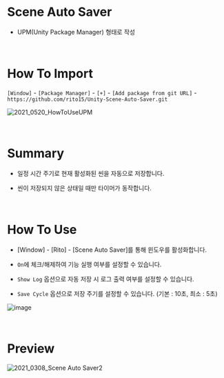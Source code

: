 # Scene Auto Saver

- UPM(Unity Package Manager) 형태로 작성

<br>

# How To Import

`[Window]` - `[Package Manager]` - `[+]` - `[Add package from git URL]` - `https://github.com/rito15/Unity-Scene-Auto-Saver.git`

![2021_0520_HowToUseUPM](https://user-images.githubusercontent.com/42164422/118945484-7425de00-b990-11eb-93d6-17853a4836c6.gif)

<br>

# Summary

- 일정 시간 주기로 현재 활성화된 씬을 자동으로 저장합니다.

- 씬이 저장되지 않은 상태일 때만 타이머가 동작합니다.

<br>

# How To Use

- [Window] - [Rito] - [Scene Auto Saver]를 통해 윈도우를 활성화합니다.

- `On`에 체크/해제하여 기능 실행 여부를 설정할 수 있습니다.
- `Show Log` 옵션으로 자동 저장 시 로그 출력 여부를 설정할 수 있습니다.
- `Save Cycle` 옵션으로 저장 주기를 설정할 수 있습니다. (기본 : 10초, 최소 : 5초)

![image](https://user-images.githubusercontent.com/42164422/110288473-67e5e200-802b-11eb-9d2f-4ab392e77f6d.png)

<br>

# Preview

![2021_0308_Scene Auto Saver2](https://user-images.githubusercontent.com/42164422/110287071-48e65080-8029-11eb-8832-80ba04d7816e.gif)


